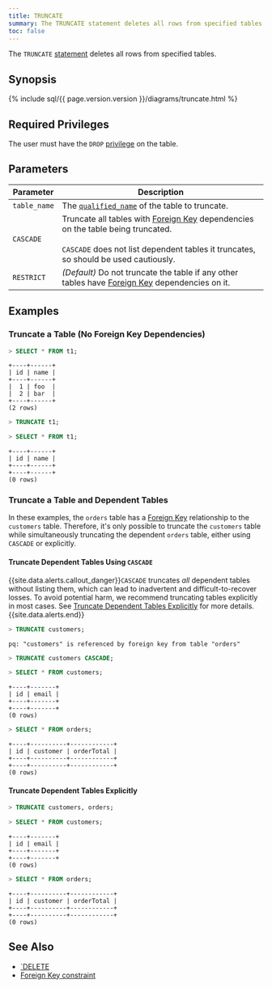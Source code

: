 ```yaml
---
title: TRUNCATE
summary: The TRUNCATE statement deletes all rows from specified tables.
toc: false
---
```


The `TRUNCATE` [statement](sql-statements.html) deletes all rows from specified tables.

<div id="toc"></div>

## Synopsis

{% include sql/{{ page.version.version }}/diagrams/truncate.html %}

## Required Privileges

The user must have the `DROP` [privilege](privileges.html) on the table.

## Parameters

Parameter | Description
----------|------------
`table_name` | The [`qualified_name`](sql-grammar.html#qualified_name) of the table to truncate.
`CASCADE` | Truncate all tables with [Foreign Key](foreign-key.html) dependencies on the table being truncated.<br><br>`CASCADE` does not list dependent tables it truncates, so should be used cautiously.
`RESTRICT`    | _(Default)_ Do not truncate the table if any other tables have [Foreign Key](foreign-key.html) dependencies on it.

## Examples

### Truncate a Table (No Foreign Key Dependencies)

~~~ sql
> SELECT * FROM t1;
~~~

~~~
+----+------+
| id | name |
+----+------+
|  1 | foo  |
|  2 | bar  |
+----+------+
(2 rows)
~~~

~~~ sql
> TRUNCATE t1;

> SELECT * FROM t1;
~~~

~~~
+----+------+
| id | name |
+----+------+
+----+------+
(0 rows)
~~~

### Truncate a Table and Dependent Tables

In these examples, the `orders` table has a [Foreign Key](foreign-key.html) relationship to the `customers` table. Therefore, it's only possible to truncate the `customers` table while simultaneously truncating the dependent `orders` table, either using `CASCADE` or explicitly.

#### Truncate Dependent Tables Using `CASCADE`

{{site.data.alerts.callout_danger}}<code>CASCADE</code> truncates <em>all</em> dependent tables without listing them, which can lead to inadvertent and difficult-to-recover losses. To avoid potential harm, we recommend truncating tables explicitly in most cases. See <a href="#truncate-dependent-tables-explicitly">Truncate Dependent Tables Explicitly</a> for more details.{{site.data.alerts.end}}

~~~ sql
> TRUNCATE customers;
~~~

~~~
pq: "customers" is referenced by foreign key from table "orders"
~~~

~~~sql
> TRUNCATE customers CASCADE;

> SELECT * FROM customers;
~~~

~~~
+----+-------+
| id | email |
+----+-------+
+----+-------+
(0 rows)
~~~

~~~ sql
> SELECT * FROM orders;
~~~

~~~
+----+----------+------------+
| id | customer | orderTotal |
+----+----------+------------+
+----+----------+------------+
(0 rows)
~~~

#### Truncate Dependent Tables Explicitly

~~~ sql
> TRUNCATE customers, orders;

> SELECT * FROM customers;
~~~

~~~
+----+-------+
| id | email |
+----+-------+
+----+-------+
(0 rows)
~~~

~~~ sql
> SELECT * FROM orders;
~~~

~~~
+----+----------+------------+
| id | customer | orderTotal |
+----+----------+------------+
+----+----------+------------+
(0 rows)
~~~

## See Also

- [`DELETE](delete.html)
- [Foreign Key constraint](foreign-key.html)
